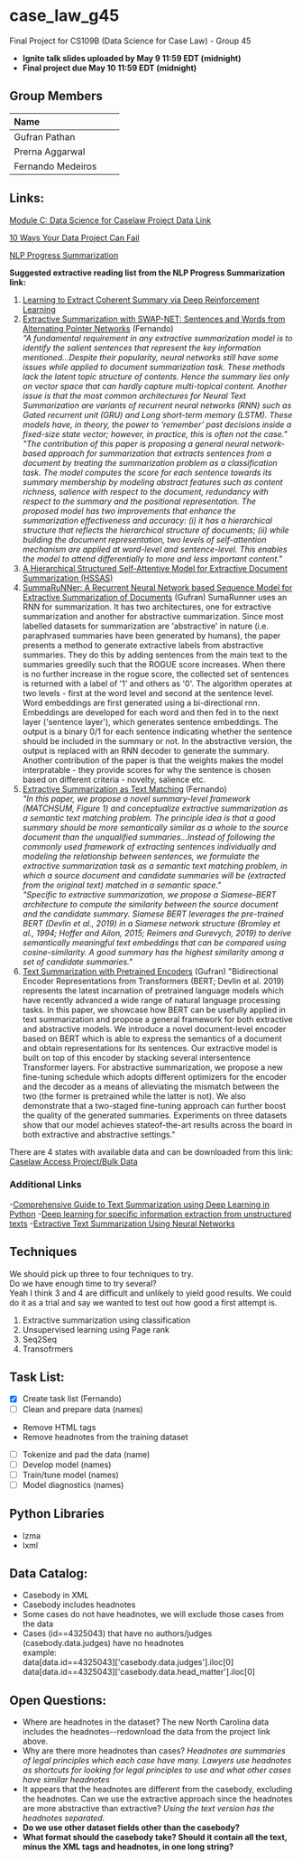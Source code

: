 # case_law_g45
Final Project for CS109B (Data Science for Case Law) - Group 45

 - **Ignite talk slides uploaded by May 9 11:59 EDT (midnight)**
 - **Final project due May 10 11:59 EDT (midnight)**

## Group Members

| Name          |  |   |
|:--------------|:-|:-:|
| Gufran Pathan |  |   |
| Prerna Aggarwal |  |   |
| Fernando Medeiros |  |   |

## Links:

[Module C: Data Science for Caselaw Project Data Link](https://drive.google.com/drive/folders/1Dvtk_rxNK-4tXYmRWZhX2no9TrFTu8SD)

[10 Ways Your Data Project Can Fail](https://drive.google.com/file/d/1I9ut6aRU9L9UNy83uA03rblIY7pl7GT1/view)

[NLP Progress Summarization](http://nlpprogress.com/english/summarization.html)

**Suggested extractive reading list from the NLP Progress Summarization link:**

 1. [Learning to Extract Coherent Summary via Deep Reinforcement Learning](https://www.aaai.org/ocs/index.php/AAAI/AAAI18/paper/view/16838/16118)
 1. [Extractive Summarization with SWAP-NET: Sentences and Words from Alternating Pointer Networks](http://aclweb.org/anthology/P18-1014) (Fernando)  
 _"A fundamental requirement in any extractive summarization model is to identify the salient sentences that represent the key information mentioned...Despite their popularity, neural networks still have some issues while applied to document summarization task. These methods lack the latent topic structure of contents. Hence the summary lies only on vector space that can hardly capture multi-topical content. Another issue is that the most common architectures for Neural Text Summarization are variants of recurrent neural networks (RNN) such as Gated recurrent unit (GRU) and Long short-term memory (LSTM). These models have, in theory, the power to ‘remember’ past decisions inside a fixed-size state vector; however, in practice, this is often not the case."_  
 _"The contribution of this paper is proposing a general neural network-based approach for summarization that extracts sentences from a document by treating the summarization problem as a classification task. The model computes the score for each sentence towards its summary membership by modeling abstract features such as content richness, salience with respect to the document, redundancy with respect to the summary and the positional representation. The proposed model has two improvements that enhance the summarization effectiveness and accuracy: (i) it has a hierarchical structure that reflects the hierarchical structure of documents; (ii) while building the document representation, two levels of self-attention mechanism are applied at word-level and sentence-level. This enables the model to attend differentially to more and less important content."_  
 1. [A Hierarchical Structured Self-Attentive Model for Extractive Document Summarization (HSSAS)](https://ieeexplore.ieee.org/stamp/stamp.jsp?arnumber=8344797)
 1. [SummaRuNNer: A Recurrent Neural Network based Sequence Model for Extractive Summarization of Documents](https://arxiv.org/abs/1611.04230) (Gufran)
 SumaRunner uses an RNN for summarization. It has two architectures, one for extractive summarization and another for abstractive summarization. Since most labelled datasets for summarization are 'abstractive' in nature (i.e. paraphrased summaries have been generated by humans), the paper presents a method to generate extractive labels from abstractive summaries. They do this by adding sentences from the main text to the summaries greedily such that the ROGUE score increases. When there is no further increase in the rogue score, the collected set of sentences is returned with a label of '1' and others as '0'. The algorithm operates at two levels - first at the word level and second at the sentence level. Word embeddings are first generated using a bi-directional rnn. Embeddings are developed for each word and then fed in to the next layer ('sentence layer'), which generates sentence embeddings. The output is a binary 0/1 for each sentence indicating whether the sentence should be included in the summary or not. In the abstractive version, the output is replaced with an RNN decoder to generate the summary. Another contribution of the paper is that the weights makes the model interpratable - they provide scores for why the sentence is chosen based on different criteria - novelty, salience etc.
 1. [Extractive Summarization as Text Matching](https://arxiv.org/abs/2004.08795) (Fernando)  
 _"In this paper, we propose a novel summary-level framework (MATCHSUM, Figure 1) and conceptualize extractive summarization as a semantic text matching problem. The principle idea is that a good summary should be more semantically similar as a whole to the source document than the unqualified summaries...Instead of following the commonly used framework of extracting sentences individually and modeling the relationship between sentences, we formulate the extractive summarization task as a semantic text matching problem, in which a source document and candidate summaries will be (extracted from the original text) matched in a semantic space."_  
 _"Specific to extractive summarization, we propose a Siamese-BERT architecture to compute the similarity between the source document and the candidate summary. Siamese BERT leverages the pre-trained BERT (Devlin et al., 2019) in a Siamese network structure (Bromley et al., 1994; Hoffer and Ailon, 2015; Reimers and Gurevych, 2019) to derive semantically meaningful text embeddings that can be compared using cosine-similarity. A good summary has the highest similarity among a set of candidate summaries."_  
 1. [Text Summarization with Pretrained Encoders](https://arxiv.org/abs/1908.08345) (Gufran)
 "Bidirectional Encoder Representations from Transformers (BERT; Devlin et al. 2019) represents the latest incarnation of pretrained language models which have recently advanced a wide range of natural language processing tasks. In this paper, we showcase how BERT can be usefully applied in text summarization and propose a general framework for both extractive and abstractive models. We introduce a novel document-level encoder based on BERT which is able to express the semantics of a document and obtain representations for its sentences. Our extractive model is built on top of this encoder by stacking several intersentence Transformer layers. For abstractive summarization, we propose a new fine-tuning schedule which adopts different optimizers for the encoder and the decoder as a means of alleviating the mismatch between the two (the former is pretrained while the latter is not). We also demonstrate that a two-staged fine-tuning approach can further boost the quality of the generated summaries. Experiments on three datasets show that our model achieves stateof-the-art results across the board in both extractive and abstractive settings."

There are 4 states with available data and can be downloaded from this link: [Caselaw Access Project/Bulk Data](https://case.law/bulk/download/)

### Additional Links

 -[Comprehensive Guide to Text Summarization using Deep Learning in Python](https://www.analyticsvidhya.com/blog/2019/06/comprehensive-guide-text-summarization-using-deep-learning-python/)
 -[Deep learning for specific information extraction from unstructured texts](https://towardsdatascience.com/deep-learning-for-specific-information-extraction-from-unstructured-texts-12c5b9dceada)
 -[Extractive Text Summarization Using Neural Networks](https://heartbeat.fritz.ai/extractive-text-summarization-using-neural-networks-5845804c7701)

## Techniques

We should pick up three to four techniques to try.  
 Do we have enough time to try several?  
  Yeah I think 3 and 4 are difficult and unlikely to yield good results. We could do it as a trial and say we wanted to test out how good a first attempt is.  

 1. Extractive summarization using classification
 1. Unsupervised learning using Page rank
 3. Seq2Seq
 4. Transofrmers

## Task List:

 - [x] Create task list (Fernando)
 - [ ] Clean and prepare data (names)
  - Remove HTML tags
  - Remove headnotes from the training dataset
 - [ ] Tokenize and pad the data (name)
 - [ ] Develop model (names)
 - [ ] Train/tune model (names)
 - [ ] Model diagnostics (names)

## Python Libraries

 - lzma
 - lxml

## Data Catalog:

 - Casebody in XML
 - Casebody includes headnotes
 - Some cases do not have headnotes, we will exclude those cases from the data
  - Cases (id==4325043) that have no authors/judges (casebody.data.judges) have no headnotes  
    example:  
    data[data.id==4325043]['casebody.data.judges'].iloc[0]  
    data[data.id==4325043]['casebody.data.head_matter'].iloc[0]  

## Open Questions:

 - Where are headnotes in the dataset? The new North Carolina data includes the headnotes--redownload the data from the project link above.
 - Why are there more headnotes than cases? _Headnotes are summaries of legal principles which each case have many. Lawyers use headnotes as shortcuts for looking for legal principles to use and what other cases have similar headnotes_
 - It appears that the headnotes are different from the casebody, excluding the headnotes. Can we use the extractive approach since the headnotes are more abstractive than extractive? _Using the text version has the headnotes separated._
 - **Do we use other dataset fields other than the casebody?**
 - **What format should the casebody take? Should it contain all the text, minus the XML tags and headnotes, in one long string?**
